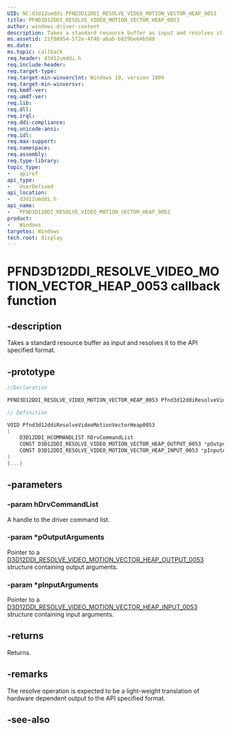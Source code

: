 ```yaml
---
UID: NC:d3d12umddi.PFND3D12DDI_RESOLVE_VIDEO_MOTION_VECTOR_HEAP_0053
title: PFND3D12DDI_RESOLVE_VIDEO_MOTION_VECTOR_HEAP_0053
author: windows-driver-content
description: Takes a standard resource buffer as input and resolves it to the API specified format.
ms.assetid: 21f08954-572e-4f40-a6ab-b829be64b500
ms.date: 
ms.topic: callback
req.header: d3d12umddi.h
req.include-header:
req.target-type:
req.target-min-winverclnt: Windows 10, version 1809
req.target-min-winversvr:
req.kmdf-ver:
req.umdf-ver:
req.lib:
req.dll:
req.irql: 
req.ddi-compliance:
req.unicode-ansi:
req.idl:
req.max-support:
req.namespace:
req.assembly:
req.type-library: 
topic_type: 
-	apiref
api_type: 
-	UserDefined
api_location: 
-	d3d12umddi.h
api_name: 
-	PFND3D12DDI_RESOLVE_VIDEO_MOTION_VECTOR_HEAP_0053
product:
-	Windows
targetos: Windows
tech.root: display
---
```


# PFND3D12DDI_RESOLVE_VIDEO_MOTION_VECTOR_HEAP_0053 callback function

## -description

Takes a standard resource buffer as input and resolves it to the API specified format.

## -prototype

```cpp
//Declaration

PFND3D12DDI_RESOLVE_VIDEO_MOTION_VECTOR_HEAP_0053 Pfnd3d12ddiResolveVideoMotionVectorHeap0053; 

// Definition

VOID Pfnd3d12ddiResolveVideoMotionVectorHeap0053 
(
	D3D12DDI_HCOMMANDLIST hDrvCommandList
	CONST D3D12DDI_RESOLVE_VIDEO_MOTION_VECTOR_HEAP_OUTPUT_0053 *pOutputArguments
	CONST D3D12DDI_RESOLVE_VIDEO_MOTION_VECTOR_HEAP_INPUT_0053 *pInputArguments
)
{...}

```

## -parameters

### -param hDrvCommandList

A handle to the driver command list.

### -param *pOutputArguments

Pointer to a [D3D12DDI_RESOLVE_VIDEO_MOTION_VECTOR_HEAP_OUTPUT_0053](ns-d3d12umddi-d3d12ddi_resolve_video_motion_vector_heap_output_0053.md) structure containing output arguments.

### -param *pInputArguments

Pointer to a [D3D12DDI_RESOLVE_VIDEO_MOTION_VECTOR_HEAP_INPUT_0053](ns-d3d12umddi-d3d12ddi_resolve_video_motion_vector_heap_input_0053.md) structure containing input arguments.

## -returns

Returns.

## -remarks

The resolve operation is expected to be a light-weight translation of hardware dependent output to the API specified format.


## -see-also
